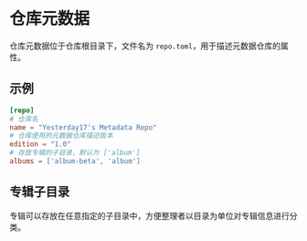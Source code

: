 # 仓库元数据

仓库元数据位于仓库根目录下，文件名为 `repo.toml`，用于描述元数据仓库的属性。

## 示例

```toml
[repo]
# 仓库名
name = "Yesterday17's Metadata Repo"
# 仓库使用的元数据仓库描述版本
edition = "1.0"
# 存放专辑的子目录，默认为 ['album']
albums = ['album-beta', 'album']
```

## 专辑子目录

专辑可以存放在任意指定的子目录中，方便整理者以目录为单位对专辑信息进行分类。
